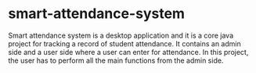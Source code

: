 # smart-attendance-system
Smart attendance system is a desktop application and it is a core java project for tracking a record of student attendance. It contains an admin side and a user side where a user can enter for attendance. In this project, the user has to perform all the main functions from the admin side.
